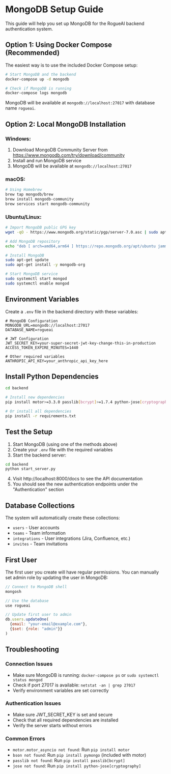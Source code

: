 # MongoDB Setup Guide

This guide will help you set up MongoDB for the RogueAI backend authentication system.

## Option 1: Using Docker Compose (Recommended)

The easiest way is to use the included Docker Compose setup:

```bash
# Start MongoDB and the backend
docker-compose up -d mongodb

# Check if MongoDB is running
docker-compose logs mongodb
```

MongoDB will be available at `mongodb://localhost:27017` with database name `rogueai`.

## Option 2: Local MongoDB Installation

### Windows:
1. Download MongoDB Community Server from https://www.mongodb.com/try/download/community
2. Install and run MongoDB service
3. MongoDB will be available at `mongodb://localhost:27017`

### macOS:
```bash
# Using Homebrew
brew tap mongodb/brew
brew install mongodb-community
brew services start mongodb-community
```

### Ubuntu/Linux:
```bash
# Import MongoDB public GPG key
wget -qO - https://www.mongodb.org/static/pgp/server-7.0.asc | sudo apt-key add -

# Add MongoDB repository
echo "deb [ arch=amd64,arm64 ] https://repo.mongodb.org/apt/ubuntu jammy/mongodb-org/7.0 multiverse" | sudo tee /etc/apt/sources.list.d/mongodb-org-7.0.list

# Install MongoDB
sudo apt-get update
sudo apt-get install -y mongodb-org

# Start MongoDB service
sudo systemctl start mongod
sudo systemctl enable mongod
```

## Environment Variables

Create a `.env` file in the backend directory with these variables:

```env
# MongoDB Configuration
MONGODB_URL=mongodb://localhost:27017
DATABASE_NAME=rogueai

# JWT Configuration
JWT_SECRET_KEY=your-super-secret-jwt-key-change-this-in-production
ACCESS_TOKEN_EXPIRE_MINUTES=1440

# Other required variables
ANTHROPIC_API_KEY=your_anthropic_api_key_here
```

## Install Python Dependencies

```bash
cd backend

# Install new dependencies
pip install motor>=3.3.0 passlib[bcrypt]>=1.7.4 python-jose[cryptography]>=3.3.0

# Or install all dependencies
pip install -r requirements.txt
```

## Test the Setup

1. Start MongoDB (using one of the methods above)
2. Create your `.env` file with the required variables
3. Start the backend server:

```bash
cd backend
python start_server.py
```

4. Visit http://localhost:8000/docs to see the API documentation
5. You should see the new authentication endpoints under the "Authentication" section

## Database Collections

The system will automatically create these collections:
- `users` - User accounts
- `teams` - Team information
- `integrations` - User integrations (Jira, Confluence, etc.)
- `invites` - Team invitations

## First User

The first user you create will have regular permissions. You can manually set admin role by updating the user in MongoDB:

```javascript
// Connect to MongoDB shell
mongosh

// Use the database
use rogueai

// Update first user to admin
db.users.updateOne(
  {email: "your-email@example.com"}, 
  {$set: {role: "admin"}}
)
```

## Troubleshooting

### Connection Issues
- Make sure MongoDB is running: `docker-compose ps` or `sudo systemctl status mongod`
- Check if port 27017 is available: `netstat -an | grep 27017`
- Verify environment variables are set correctly

### Authentication Issues
- Make sure JWT_SECRET_KEY is set and secure
- Check that all required dependencies are installed
- Verify the server starts without errors

### Common Errors
- `motor.motor_asyncio not found`: Run `pip install motor`
- `bson not found`: Run `pip install pymongo` (included with motor)
- `passlib not found`: Run `pip install passlib[bcrypt]`
- `jose not found`: Run `pip install python-jose[cryptography]`
